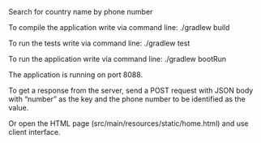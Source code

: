   Search for country name by phone number

To compile the application write via command line:
  ./gradlew build 

To run the tests write via command line:
  ./gradlew test

To run the application write via command line:
  ./gradlew bootRun

The application is running on port 8088.

To get a response from the server, send a POST request with JSON body with “number” as the key and the phone number to be identified as the value. 

Or open the HTML page (src/main/resources/static/home.html) and use client interface.
